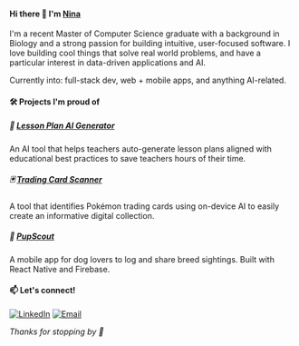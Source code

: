 #### Hi there 👋 I'm [Nina](https://ninalui.github.io/)

I'm a recent Master of Computer Science graduate with a background in Biology and a strong passion for building intuitive, user-focused software. 
I love building cool things that solve real world problems, and have a particular interest in data-driven applications and AI.

Currently into: full-stack dev, web + mobile apps, and anything AI-related.  

#### 🛠️ Projects I'm proud of

##### 🧠 [Lesson Plan AI Generator](https://github.com/LucasYL/lesson_plan_generator)  
An AI tool that helps teachers auto-generate lesson plans aligned with educational best practices to save teachers hours of their time.

##### 🃏 [Trading Card Scanner](https://github.com/lo-calvin/Trading-Card-Scanner)  
A tool that identifies Pokémon trading cards using on-device AI to easily create an informative digital collection.  

##### 🐾 [PupScout](https://github.com/ninalui/apps-final-project)  
A mobile app for dog lovers to log and share breed sightings. Built with React Native and Firebase.

#### 📫 Let's connect!
[![LinkedIn](https://img.shields.io/badge/LinkedIn-0077B5?style=for-the-badge&logo=linkedin&logoColor=white)](https://www.linkedin.com/in/nina-lui/)
[![Email](https://img.shields.io/badge/Email_Me-D14836?style=for-the-badge&logo=gmail&logoColor=white)](mailto:ninaj.lui@gmail.com)


_Thanks for stopping by 👋_  
